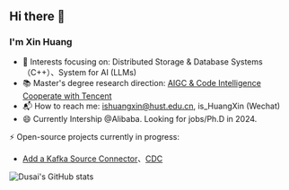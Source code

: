## Hi there 👋


<!--
**isHuangXin/isHuangXin** is a ✨ _special_ ✨ repository because its `README.md` (this file) appears on your GitHub profile.

Here are some ideas to get you started:

- 🔭 I’m currently working on ...
- 🌱 I’m currently learning ...
- 👯 I’m looking to collaborate on ...
- 🤔 I’m looking for help with ...
- 💬 Ask me about ...
- 📫 How to reach me: ...
- 😄 Pronouns: ...
- ⚡ Fun fact: ...
-->


<!-- - 🍊 I will continue postgraduate study in computer science at Huazhong University of Science and Technology this September.
- 📚 My research interests: Machine Learning, Compilation principle, Natural Language Processing for Code(NLP4Code).
- 💻 I’m currently working on designing and code-to-code matching algorithm.-->
<!-- - 💻 My current interests: Natural Language Processing for Code(NLP4Code), Compilers Principles. -->
### I'm Xin Huang

- 🔭 Interests focusing on: Distributed Storage & Database Systems（C++）、System for AI (LLMs)
- 📚 Master's degree research direction: [AIGC & Code Intelligence Cooperate with Tencent](https://github.com/isHuangXin/graphcodebert-two-stage-hash-code-search)
- 📬 How to reach me: ishuangxin@hust.edu.cn, is_HuangXin (Wechat)
- 😄 Currently Intership @Alibaba. Looking for jobs/Ph.D in 2024.
<!--   - I currently got a summer internship at [OceanBase](https://en.oceanbase.com/?utm_source=google_ads&utm_medium=keywords&utm_campaign=othersbrand&utm_term=exa_oceanbase&gclid=CjwKCAjwl6OiBhA2EiwAuUwWZSlmumxoKGc_fgEIKuCFwdaQS7hVXCoJe9KXLPMpcpPlIybqJDFY-xoCk8YQAvD_BwE) -->
<!-- Summer Internship 2023 @oceanbase |  -->

⚡ Open-source projects currently in progress: 
- [Add a Kafka Source Connector](https://issues.apache.org/jira/browse/GSOC-140)、[CDC](https://github.com/apache/shardingsphere/issues/24869)
<!-- Expected to gradute in 2024 & -->
<!-- Master's degree research direction, expected to gradute in 2024 -->
<!-- - Code Intelligence & AIGC -->
<!-- - Fast Code Search & Cooperate with Tencent -->

<!-- 📬 Feel free to contact me :)

- Email: ishuangxin@hust.edu.cn
- WeChat: is_HuangXin -->



![Dusai's GitHub stats](https://github-readme-stats.vercel.app/api?username=isHuangXin)
